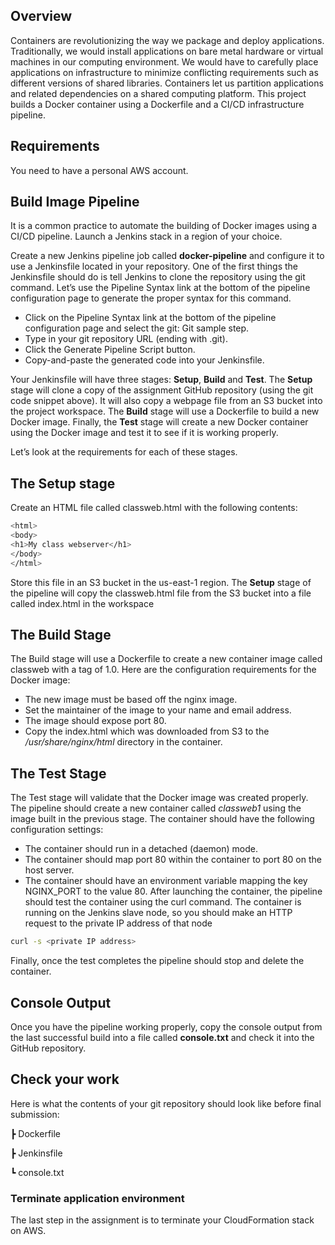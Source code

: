 ## Overview 

Containers are revolutionizing the way we package and deploy applications. Traditionally, we would install applications on bare metal hardware or virtual machines in our computing environment. We would have to carefully place applications on infrastructure to minimize conflicting requirements such as different versions of shared libraries. Containers let us partition applications and related dependencies on a shared computing platform. 
This project builds a Docker container using a Dockerfile and a CI/CD infrastructure pipeline.

## Requirements

You need to have a personal AWS account.

## Build Image Pipeline

It is a common practice to automate the building of Docker images using a CI/CD pipeline. Launch a Jenkins stack in a region of your choice.

Create a new Jenkins pipeline job called **docker-pipeline** and configure it to use a Jenkinsfile located in your repository. One of the first things the Jenkinsfile should do is tell Jenkins to clone the repository using the git command. Let’s use the Pipeline Syntax link at the bottom of the pipeline configuration page to generate the proper syntax for this command. 
- Click on the Pipeline Syntax link at the bottom of the pipeline configuration page and select the git: Git sample step. 
- Type in your git repository URL (ending with .git). 
- Click the Generate Pipeline Script button. 
- Copy-and-paste the generated code into your Jenkinsfile.

Your Jenkinsfile will have three stages: **Setup**, **Build** and **Test**. The **Setup** stage will clone a copy of the assignment GitHub repository (using the git code snippet above). It will also copy a webpage file from an S3 bucket into the project workspace. The **Build** stage will use a Dockerfile to build a new Docker image. Finally, the **Test** stage will create a new Docker container using the Docker image and test it to see if it is working properly. 

Let’s look at the requirements for each of these stages. 

## The Setup stage 

Create an HTML file called classweb.html with the following contents: 
```bash
<html> 
<body>   
<h1>My class webserver</h1> 
</body> 
</html>
```
Store this file in an S3 bucket in the us-east-1 region. The **Setup** stage of the pipeline will copy the classweb.html file from the S3 bucket into a file called index.html in the workspace

## The Build Stage 

The Build stage will use a Dockerfile to create a new container image called classweb with a tag of 1.0. Here are the configuration requirements for the Docker image: 
- The new image must be based off the nginx image.
- Set the maintainer of the image to your name and email address.
- The image should expose port 80.
- Copy the index.html which was downloaded from S3 to the */usr/share/nginx/html* directory in the container. 

## The Test Stage 

The Test stage will validate that the Docker image was created properly. The pipeline should create a new container called *classweb1* using the image built in the previous stage. The container should have the following configuration settings: 
- The container should run in a detached (daemon) mode. 
- The container should map port 80 within the container to port 80 on the host server.
- The container should have an environment variable mapping the key NGINX_PORT to the value 80. 
After launching the container, the pipeline should test the container using the curl command. The container is running on the Jenkins slave node, so you should make an HTTP request to the private IP address of that node
```bash
curl -s <private IP address>
```
Finally, once the test completes the pipeline should stop and delete the container.

## Console Output 
Once you have the pipeline working properly, copy the console output from the last successful build into a file called **console.txt** and check it into the GitHub repository.

## Check your work 
Here is what the contents of your git repository should look like before final submission: 

┣ Dockerfile 

┣ Jenkinsfile 

┗ console.txt 

### Terminate application environment 
The last step in the assignment is to terminate your CloudFormation stack on AWS. 
